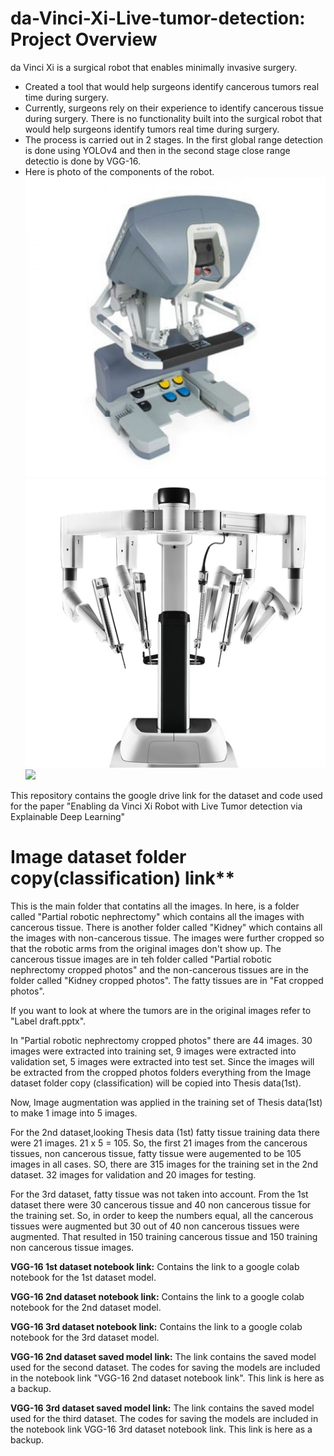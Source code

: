 # da-Vinci-Xi-Live-tumor-detection: Project Overview
da Vinci Xi is a surgical robot that enables minimally invasive surgery. 
* Created a tool that would help surgeons identify cancerous tumors real time during surgery.
* Currently, surgeons rely on their experience to identify cancerous tissue during surgery. There is no functionality built into the surgical robot that would help surgeons identify tumors real time during surgery.
* The process is carried out in 2 stages. In the first global range detection is done using YOLOv4 and then in the second stage close range detectio is done by VGG-16.
* Here is photo of the components of the robot.
![](image/Console.jpg)    ![](image/Patient_Cart.png)  ![](image/Vision_cart.png)  


This repository contains the google drive link for the dataset and code used for the paper "Enabling da Vinci Xi Robot with Live Tumor detection via Explainable Deep Learning"

# Image dataset folder copy(classification) link**

This is the main folder that contatins all the images. In here, is a folder called "Partial robotic nephrectomy" which contains all the images with cancerous tissue. There is another folder called "Kidney" which contains all the images with non-cancerous tissue. The images were further cropped so that the robotic arms from the original images don't show up. The cancerous tissue images are in teh folder called "Partial robotic nephrectomy cropped photos" and the non-cancerous tissues are in the folder called "Kidney cropped photos". The fatty tissues are in "Fat cropped photos". 

If you want to look at where the tumors are in the original images refer to "Label draft.pptx".

In "Partial robotic nephrectomy cropped photos" there are 44 images. 30 images were extracted into training set, 9 images were extracted into validation set, 5 images were extracted into test set. 
Since the images will be extracted from the cropped photos folders everything from the Image dataset folder copy (classification) will be copied into Thesis data(1st).

Now, Image augmentation was applied in the training set of Thesis data(1st) to make 1 image into 5 images. 

For the 2nd dataset,looking Thesis data (1st) fatty tissue training data there were 21 images. 21 x 5 = 105. So, the first 21 images from the cancerous tissues, non cancerous tissue, fatty tissue were augemented to be 105 images in all cases. SO, there are 315 images for the training set in the 2nd dataset. 32 images for validation and 20 images for testing.

For the 3rd dataset, fatty tissue was not taken into account. From the 1st dataset there were 30 cancerous tissue and 40 non cancerous tissue for the training set. So, in order to keep the numbers equal, all the cancerous tissues were augmented but 30 out of 40 non cancerous tissues were augmented. That resulted in 150 training cancerous tissue and 150 training non cancerous tissue images.

**VGG-16 1st dataset notebook link:** Contains the link to a google colab notebook for the 1st dataset model.

**VGG-16 2nd dataset notebook link:** Contains the link to a google colab notebook for the 2nd dataset model.

**VGG-16 3rd dataset notebook link:** Contains the link to a google colab notebook for the 3rd dataset model.

**VGG-16 2nd dataset saved model link:** The link contains the saved model used for the second dataset. The codes for saving the models are included in the notebook link "VGG-16 2nd dataset notebook link". This link is here as a backup. 

**VGG-16 3rd dataset saved model link:** The link contains the saved model used for the third dataset. The codes for saving the models are included in the notebook link VGG-16 3rd dataset notebook link. This link is here as a backup. 

